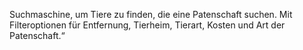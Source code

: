 Suchmaschine, um Tiere zu finden, die eine Patenschaft suchen. Mit Filteroptionen für Entfernung, Tierheim, Tierart, Kosten und Art der Patenschaft.“
